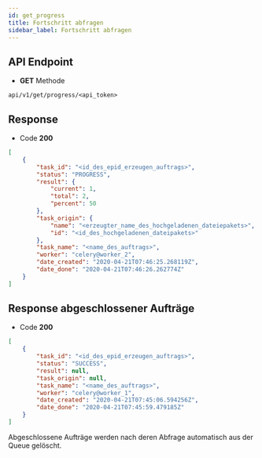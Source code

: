```yaml
---
id: get_progress
title: Fortschritt abfragen
sidebar_label: Fortschritt abfragen
---
```


## API Endpoint
- __GET__ Methode
```
api/v1/get/progress/<api_token>
```

## Response
- Code __200__
```json
[
    {
        "task_id": "<id_des_epid_erzeugen_auftrags>",
        "status": "PROGRESS",
        "result": {
            "current": 1,
            "total": 2,
            "percent": 50
        },
        "task_origin": {
            "name": "<erzeugter_name_des_hochgeladenen_dateiepakets>",
            "id": "<id_des_hochgeladenen_dateipakets>"
        },
        "task_name": "<name_des_auftrags>",
        "worker": "celery@worker_2",
        "date_created": "2020-04-21T07:46:25.268119Z",
        "date_done": "2020-04-21T07:46:26.262774Z"
    }
]
```

## Response abgeschlossener Aufträge
- Code __200__
```json
[
    {
        "task_id": "<id_des_epid_erzeugen_auftrags>",
        "status": "SUCCESS",
        "result": null,
        "task_origin": null,
        "task_name": "<name_des_auftrags>",
        "worker": "celery@worker_1",
        "date_created": "2020-04-21T07:45:06.594256Z",
        "date_done": "2020-04-21T07:45:59.479185Z"
    }
]
```

Abgeschlossene Aufträge werden nach deren Abfrage automatisch aus der Queue gelöscht.